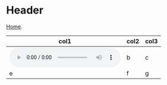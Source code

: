 
# Header

[Home](https://d-byrne1.github.io/mscproject/).

| col1 | col2 | col3 |
| --- | --- | --- |
| <audio src="/gh-pages/tail8/sample-2.wav/sample-2.wav" controls></audio> | b | c | |
| e | f | g | h |
